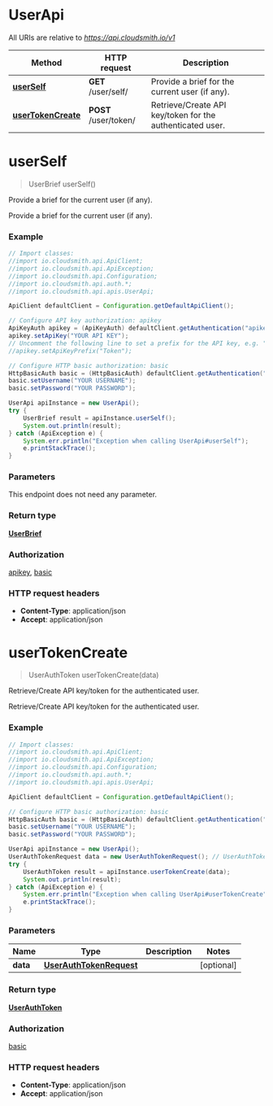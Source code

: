 # UserApi

All URIs are relative to *https://api.cloudsmith.io/v1*

Method | HTTP request | Description
------------- | ------------- | -------------
[**userSelf**](UserApi.md#userSelf) | **GET** /user/self/ | Provide a brief for the current user (if any).
[**userTokenCreate**](UserApi.md#userTokenCreate) | **POST** /user/token/ | Retrieve/Create API key/token for the authenticated user.


<a name="userSelf"></a>
# **userSelf**
> UserBrief userSelf()

Provide a brief for the current user (if any).

Provide a brief for the current user (if any).

### Example
```java
// Import classes:
//import io.cloudsmith.api.ApiClient;
//import io.cloudsmith.api.ApiException;
//import io.cloudsmith.api.Configuration;
//import io.cloudsmith.api.auth.*;
//import io.cloudsmith.api.apis.UserApi;

ApiClient defaultClient = Configuration.getDefaultApiClient();

// Configure API key authorization: apikey
ApiKeyAuth apikey = (ApiKeyAuth) defaultClient.getAuthentication("apikey");
apikey.setApiKey("YOUR API KEY");
// Uncomment the following line to set a prefix for the API key, e.g. "Token" (defaults to null)
//apikey.setApiKeyPrefix("Token");

// Configure HTTP basic authorization: basic
HttpBasicAuth basic = (HttpBasicAuth) defaultClient.getAuthentication("basic");
basic.setUsername("YOUR USERNAME");
basic.setPassword("YOUR PASSWORD");

UserApi apiInstance = new UserApi();
try {
    UserBrief result = apiInstance.userSelf();
    System.out.println(result);
} catch (ApiException e) {
    System.err.println("Exception when calling UserApi#userSelf");
    e.printStackTrace();
}
```

### Parameters
This endpoint does not need any parameter.

### Return type

[**UserBrief**](UserBrief.md)

### Authorization

[apikey](../README.md#apikey), [basic](../README.md#basic)

### HTTP request headers

 - **Content-Type**: application/json
 - **Accept**: application/json

<a name="userTokenCreate"></a>
# **userTokenCreate**
> UserAuthToken userTokenCreate(data)

Retrieve/Create API key/token for the authenticated user.

Retrieve/Create API key/token for the authenticated user.

### Example
```java
// Import classes:
//import io.cloudsmith.api.ApiClient;
//import io.cloudsmith.api.ApiException;
//import io.cloudsmith.api.Configuration;
//import io.cloudsmith.api.auth.*;
//import io.cloudsmith.api.apis.UserApi;

ApiClient defaultClient = Configuration.getDefaultApiClient();

// Configure HTTP basic authorization: basic
HttpBasicAuth basic = (HttpBasicAuth) defaultClient.getAuthentication("basic");
basic.setUsername("YOUR USERNAME");
basic.setPassword("YOUR PASSWORD");

UserApi apiInstance = new UserApi();
UserAuthTokenRequest data = new UserAuthTokenRequest(); // UserAuthTokenRequest | 
try {
    UserAuthToken result = apiInstance.userTokenCreate(data);
    System.out.println(result);
} catch (ApiException e) {
    System.err.println("Exception when calling UserApi#userTokenCreate");
    e.printStackTrace();
}
```

### Parameters

Name | Type | Description  | Notes
------------- | ------------- | ------------- | -------------
 **data** | [**UserAuthTokenRequest**](UserAuthTokenRequest.md)|  | [optional]

### Return type

[**UserAuthToken**](UserAuthToken.md)

### Authorization

[basic](../README.md#basic)

### HTTP request headers

 - **Content-Type**: application/json
 - **Accept**: application/json

